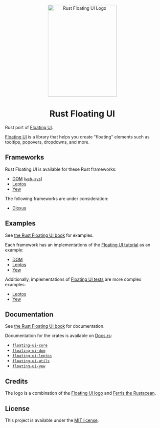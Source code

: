 <p align="center">
    <a href="./logo.svg">
        <img src="./logo.svg" width="225" height="300" alt="Rust Floating UI Logo">
    </a>
</p>

<h1 align="center">Rust Floating UI</h1>

Rust port of [Floating UI](https://floating-ui.com).

[Floating UI](https://floating-ui.com) is a library that helps you create "floating" elements such as tooltips, popovers, dropdowns, and more.

## Frameworks

Rust Floating UI is available for these Rust frameworks:

-   [DOM](./packages/dom) ([`web-sys`](https://rustwasm.github.io/wasm-bindgen/web-sys/index.html))
-   [Leptos](./packages/leptos)
-   [Yew](https://yew.rs/)

The following frameworks are under consideration:

-   [Dioxus](https://dioxuslabs.com/)

## Examples

See [the Rust Floating UI book](https://floating-ui.rustforweb.org/) for examples.

Each framework has an implementations of the [Floating UI tutorial](https://floating-ui.com/docs/tutorial) as an example:

-   [DOM](./packages/dom/example)
-   [Leptos](./packages/leptos/example)
-   [Yew](./packages/yew/example)

Additionally, implementations of [Floating UI tests](https://github.com/floating-ui/floating-ui/tree/master/packages/dom/test) are more complex examples:

-   [Leptos](./packages/leptos/tests)
-   [Yew](./packages/yew/tests)

## Documentation

See [the Rust Floating UI book](https://floating-ui.rustforweb.org/) for documentation.

Documentation for the crates is available on [Docs.rs](https://docs.rs/):

-   [`floating-ui-core`](https://docs.rs/floating-ui-core/latest/floating_ui_core/)
-   [`floating-ui-dom`](https://docs.rs/floating-ui-dom/latest/floating_ui_dom/)
-   [`floating-ui-leptos`](https://docs.rs/floating-ui-leptos/latest/floating_ui_leptos/)
-   [`floating-ui-utils`](https://docs.rs/floating-ui-utils/latest/floating_ui_utils/)
-   [`floating-ui-yew`](https://docs.rs/floating-ui-yew/latest/floating_ui_yew/)

## Credits

The logo is a combination of the [Floating UI logo](https://github.com/floating-ui/floating-ui#credits) and [Ferris the Rustacean](https://rustacean.net/).

## License

This project is available under the [MIT license](LICENSE.md).
